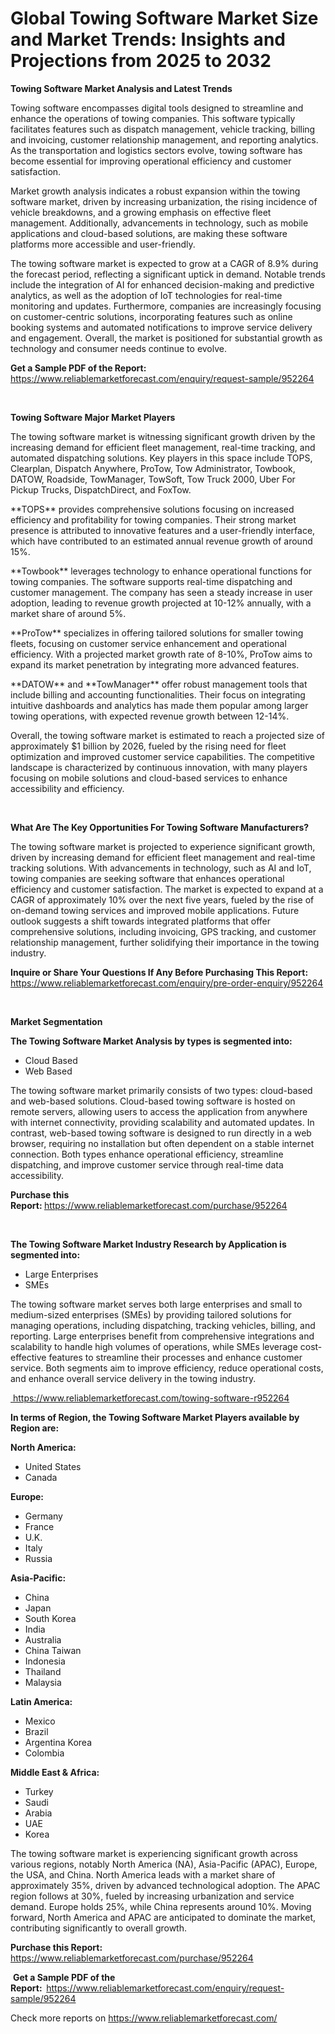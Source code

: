 <p><h1>Global Towing Software Market Size and Market Trends: Insights and Projections from 2025 to 2032</h1></p><p><strong>Towing Software Market Analysis and Latest Trends</strong></p>
<p><p>Towing software encompasses digital tools designed to streamline and enhance the operations of towing companies. This software typically facilitates features such as dispatch management, vehicle tracking, billing and invoicing, customer relationship management, and reporting analytics. As the transportation and logistics sectors evolve, towing software has become essential for improving operational efficiency and customer satisfaction.</p><p>Market growth analysis indicates a robust expansion within the towing software market, driven by increasing urbanization, the rising incidence of vehicle breakdowns, and a growing emphasis on effective fleet management. Additionally, advancements in technology, such as mobile applications and cloud-based solutions, are making these software platforms more accessible and user-friendly.</p><p>The towing software market is expected to grow at a CAGR of 8.9% during the forecast period, reflecting a significant uptick in demand. Notable trends include the integration of AI for enhanced decision-making and predictive analytics, as well as the adoption of IoT technologies for real-time monitoring and updates. Furthermore, companies are increasingly focusing on customer-centric solutions, incorporating features such as online booking systems and automated notifications to improve service delivery and engagement. Overall, the market is positioned for substantial growth as technology and consumer needs continue to evolve.</p></p>
<p><strong>Get a Sample PDF of the Report:&nbsp;</strong> <a href="https://www.reliablemarketforecast.com/enquiry/request-sample/952264?utm_campaign=2314&utm_medium=2&utm_source=Github&utm_content=ia&utm_term=06032025&utm_id=towing-software">https://www.reliablemarketforecast.com/enquiry/request-sample/952264</a></p>
<p>&nbsp;</p>
<p><strong>Towing Software Major Market Players</strong></p>
<p><p>The towing software market is witnessing significant growth driven by the increasing demand for efficient fleet management, real-time tracking, and automated dispatching solutions. Key players in this space include TOPS, Clearplan, Dispatch Anywhere, ProTow, Tow Administrator, Towbook, DATOW, Roadside, TowManager, TowSoft, Tow Truck 2000, Uber For Pickup Trucks, DispatchDirect, and FoxTow. </p><p>**TOPS** provides comprehensive solutions focusing on increased efficiency and profitability for towing companies. Their strong market presence is attributed to innovative features and a user-friendly interface, which have contributed to an estimated annual revenue growth of around 15%.</p><p>**Towbook** leverages technology to enhance operational functions for towing companies. The software supports real-time dispatching and customer management. The company has seen a steady increase in user adoption, leading to revenue growth projected at 10-12% annually, with a market share of around 5%.</p><p>**ProTow** specializes in offering tailored solutions for smaller towing fleets, focusing on customer service enhancement and operational efficiency. With a projected market growth rate of 8-10%, ProTow aims to expand its market penetration by integrating more advanced features.</p><p>**DATOW** and **TowManager** offer robust management tools that include billing and accounting functionalities. Their focus on integrating intuitive dashboards and analytics has made them popular among larger towing operations, with expected revenue growth between 12-14%.</p><p>Overall, the towing software market is estimated to reach a projected size of approximately $1 billion by 2026, fueled by the rising need for fleet optimization and improved customer service capabilities. The competitive landscape is characterized by continuous innovation, with many players focusing on mobile solutions and cloud-based services to enhance accessibility and efficiency.</p></p>
<p>&nbsp;</p>
<p><strong>What Are The Key Opportunities For Towing Software Manufacturers?</strong></p>
<p><p>The towing software market is projected to experience significant growth, driven by increasing demand for efficient fleet management and real-time tracking solutions. With advancements in technology, such as AI and IoT, towing companies are seeking software that enhances operational efficiency and customer satisfaction. The market is expected to expand at a CAGR of approximately 10% over the next five years, fueled by the rise of on-demand towing services and improved mobile applications. Future outlook suggests a shift towards integrated platforms that offer comprehensive solutions, including invoicing, GPS tracking, and customer relationship management, further solidifying their importance in the towing industry.</p></p>
<p><strong>Inquire or Share Your Questions If Any Before Purchasing This Report:</strong> <a href="https://www.reliablemarketforecast.com/enquiry/pre-order-enquiry/952264?utm_campaign=2314&utm_medium=2&utm_source=Github&utm_content=ia&utm_term=06032025&utm_id=towing-software">https://www.reliablemarketforecast.com/enquiry/pre-order-enquiry/952264</a></p>
<p>&nbsp;</p>
<p><strong>Market Segmentation</strong></p>
<p><strong>The Towing Software Market Analysis by types is segmented into:</strong></p>
<p><ul><li>Cloud Based</li><li>Web Based</li></ul></p>
<p><p>The towing software market primarily consists of two types: cloud-based and web-based solutions. Cloud-based towing software is hosted on remote servers, allowing users to access the application from anywhere with internet connectivity, providing scalability and automated updates. In contrast, web-based towing software is designed to run directly in a web browser, requiring no installation but often dependent on a stable internet connection. Both types enhance operational efficiency, streamline dispatching, and improve customer service through real-time data accessibility.</p></p>
<p><strong>Purchase this Report:&nbsp;</strong><a href="https://www.reliablemarketforecast.com/purchase/952264?utm_campaign=2314&utm_medium=2&utm_source=Github&utm_content=ia&utm_term=06032025&utm_id=towing-software">https://www.reliablemarketforecast.com/purchase/952264</a></p>
<p>&nbsp;</p>
<p><strong>The Towing Software Market Industry Research by Application is segmented into:</strong></p>
<p><ul><li>Large Enterprises</li><li>SMEs</li></ul></p>
<p><p>The towing software market serves both large enterprises and small to medium-sized enterprises (SMEs) by providing tailored solutions for managing operations, including dispatching, tracking vehicles, billing, and reporting. Large enterprises benefit from comprehensive integrations and scalability to handle high volumes of operations, while SMEs leverage cost-effective features to streamline their processes and enhance customer service. Both segments aim to improve efficiency, reduce operational costs, and enhance overall service delivery in the towing industry.</p></p>
<p><a href="https://www.reliablemarketforecast.com/towing-software-r952264?utm_campaign=2314&utm_medium=2&utm_source=Github&utm_content=ia&utm_term=06032025&utm_id=towing-software">&nbsp;https://www.reliablemarketforecast.com/towing-software-r952264</a></p>
<p><strong>In terms of Region, the Towing Software Market Players available by Region are:</strong></p>
<p>
    <p> <strong> North America: </strong>
        <ul>
            <li>United States</li>
            <li>Canada</li>
        </ul>
        </p> 
    <p> <strong> Europe: </strong>
        <ul>
            <li>Germany</li>
            <li>France</li>
            <li>U.K.</li>
            <li>Italy</li>
            <li>Russia</li>
        </ul>
        </p> 
    <p> <strong> Asia-Pacific: </strong>
        <ul>
            <li>China</li>
            <li>Japan</li>
            <li>South Korea</li>
            <li>India</li>
            <li>Australia</li>
            <li>China Taiwan</li>
            <li>Indonesia</li>
            <li>Thailand</li>
            <li>Malaysia</li>
        </ul>
        </p> 
    <p> <strong> Latin America: </strong>
        <ul>
            <li>Mexico</li>
            <li>Brazil</li>
            <li>Argentina Korea</li>
            <li>Colombia</li>
        </ul>
        </p> 
    <p> <strong> Middle East & Africa: </strong>
        <ul>
            <li>Turkey</li>
            <li>Saudi</li>
            <li>Arabia</li>
            <li>UAE</li>
            <li>Korea</li>
        </ul>
    </p>
    </p>
<p><p>The towing software market is experiencing significant growth across various regions, notably North America (NA), Asia-Pacific (APAC), Europe, the USA, and China. North America leads with a market share of approximately 35%, driven by advanced technological adoption. The APAC region follows at 30%, fueled by increasing urbanization and service demand. Europe holds 25%, while China represents around 10%. Moving forward, North America and APAC are anticipated to dominate the market, contributing significantly to overall growth.</p></p>
<p><strong>Purchase this Report: </strong><a href="https://www.reliablemarketforecast.com/purchase/952264?utm_campaign=2314&utm_medium=2&utm_source=Github&utm_content=ia&utm_term=06032025&utm_id=towing-software">https://www.reliablemarketforecast.com/purchase/952264</a></p>
<p>&nbsp;<strong>Get a Sample PDF of the Report:&nbsp;&nbsp;</strong><a href="https://www.reliablemarketforecast.com/enquiry/request-sample/952264?utm_campaign=2314&utm_medium=2&utm_source=Github&utm_content=ia&utm_term=06032025&utm_id=towing-software">https://www.reliablemarketforecast.com/enquiry/request-sample/952264</a></p>
<p><strong></strong></p>
<p>Check more reports on <a href="https://www.reliablemarketforecast.com/?utm_campaign=2314&utm_medium=2&utm_source=Github&utm_content=ia&utm_term=06032025&utm_id=towing-software">https://www.reliablemarketforecast.com/</a></p>